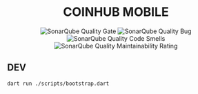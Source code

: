 <h1 align=center>
  COINHUB MOBILE
</h1>

<div align=center>
  <img alt="SonarQube Quality Gate" src="https://sonarcloud.io/api/project_badges/measure?project=coinhub-uit_mobile&metric=alert_status"/>
  <img alt="SonarQube Quality Bug" src="https://sonarcloud.io/api/project_badges/measure?project=coinhub-uit_mobile&metric=bugs"/>
  <img alt="SonarQube Quality Code Smells" src="https://sonarcloud.io/api/project_badges/measure?project=coinhub-uit_mobile&metric=code_smells"/>
  <img alt="SonarQube Quality Maintainability Rating" src="https://sonarcloud.io/api/project_badges/measure?project=coinhub-uit_mobile&metric=sqale_rating"/>
</div>

## DEV

```sh
dart run ./scripts/bootstrap.dart
```
